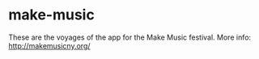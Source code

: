 make-music
==========

These are the voyages of the app for the Make Music festival. More info: http://makemusicny.org/
